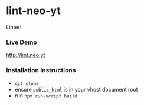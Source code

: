 # lint-neo-yt
Linter!

### Live Demo
http://lint.neo.yt

### Installation Instructions
* `git clone`
* ensure `public_html` is in your vhost document root
* run `npm run-script build`
